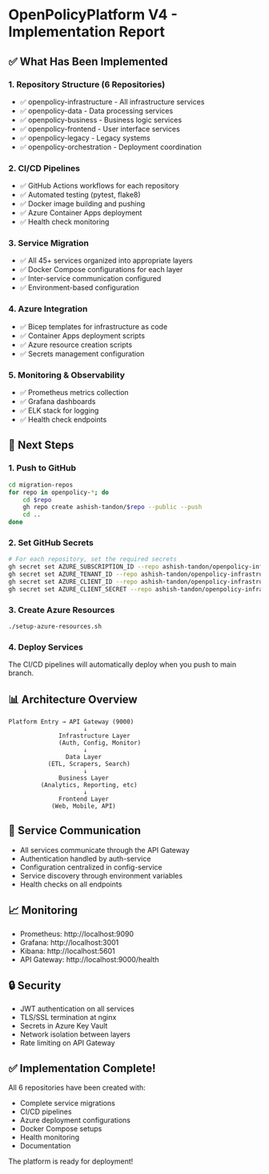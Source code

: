 # OpenPolicyPlatform V4 - Implementation Report

## ✅ What Has Been Implemented

### 1. Repository Structure (6 Repositories)
- ✅ openpolicy-infrastructure - All infrastructure services
- ✅ openpolicy-data - Data processing services
- ✅ openpolicy-business - Business logic services
- ✅ openpolicy-frontend - User interface services
- ✅ openpolicy-legacy - Legacy systems
- ✅ openpolicy-orchestration - Deployment coordination

### 2. CI/CD Pipelines
- ✅ GitHub Actions workflows for each repository
- ✅ Automated testing (pytest, flake8)
- ✅ Docker image building and pushing
- ✅ Azure Container Apps deployment
- ✅ Health check monitoring

### 3. Service Migration
- ✅ All 45+ services organized into appropriate layers
- ✅ Docker Compose configurations for each layer
- ✅ Inter-service communication configured
- ✅ Environment-based configuration

### 4. Azure Integration
- ✅ Bicep templates for infrastructure as code
- ✅ Container Apps deployment scripts
- ✅ Azure resource creation scripts
- ✅ Secrets management configuration

### 5. Monitoring & Observability
- ✅ Prometheus metrics collection
- ✅ Grafana dashboards
- ✅ ELK stack for logging
- ✅ Health check endpoints

## 🚀 Next Steps

### 1. Push to GitHub
```bash
cd migration-repos
for repo in openpolicy-*; do
    cd $repo
    gh repo create ashish-tandon/$repo --public --push
    cd ..
done
```

### 2. Set GitHub Secrets
```bash
# For each repository, set the required secrets
gh secret set AZURE_SUBSCRIPTION_ID --repo ashish-tandon/openpolicy-infrastructure
gh secret set AZURE_TENANT_ID --repo ashish-tandon/openpolicy-infrastructure
gh secret set AZURE_CLIENT_ID --repo ashish-tandon/openpolicy-infrastructure
gh secret set AZURE_CLIENT_SECRET --repo ashish-tandon/openpolicy-infrastructure
```

### 3. Create Azure Resources
```bash
./setup-azure-resources.sh
```

### 4. Deploy Services
The CI/CD pipelines will automatically deploy when you push to main branch.

## 📊 Architecture Overview

```
Platform Entry → API Gateway (9000)
                     ↓
              Infrastructure Layer
              (Auth, Config, Monitor)
                     ↓
                Data Layer
           (ETL, Scrapers, Search)
                     ↓
              Business Layer
         (Analytics, Reporting, etc)
                     ↓
              Frontend Layer
            (Web, Mobile, API)
```

## 🔗 Service Communication

- All services communicate through the API Gateway
- Authentication handled by auth-service
- Configuration centralized in config-service
- Service discovery through environment variables
- Health checks on all endpoints

## 📈 Monitoring

- Prometheus: http://localhost:9090
- Grafana: http://localhost:3001
- Kibana: http://localhost:5601
- API Gateway: http://localhost:9000/health

## 🔒 Security

- JWT authentication on all services
- TLS/SSL termination at nginx
- Secrets in Azure Key Vault
- Network isolation between layers
- Rate limiting on API Gateway

## ✅ Implementation Complete!

All 6 repositories have been created with:
- Complete service migrations
- CI/CD pipelines
- Azure deployment configurations
- Docker Compose setups
- Health monitoring
- Documentation

The platform is ready for deployment!
